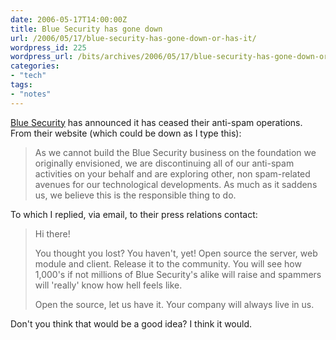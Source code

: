 ```yaml
---
date: 2006-05-17T14:00:00Z
title: Blue Security has gone down
url: /2006/05/17/blue-security-has-gone-down-or-has-it/
wordpress_id: 225
wordpress_url: /bits/archives/2006/05/17/blue-security-has-gone-down-or-has-it/
categories:
- "tech"
tags:
- "notes"
---
```


<a href="http://www.bluesecurity.com/" title="Blue security. It might be down">Blue Security</a> has announced it has ceased their anti-spam operations. From their website (which could be down as I type this):

> As we cannot build the Blue Security business on the foundation we originally envisioned, we are discontinuing all of our anti-spam activities on your behalf and are exploring other, non spam-related avenues for our technological developments. As much as it saddens us, we believe this is the responsible thing to do.

To which I replied, via email, to their press relations contact:

> Hi there!
> 
> You thought you lost? You haven't, yet! Open source the server, web module and client. Release it to the community. You will see how 1,000's if not millions of Blue Security's alike will raise and spammers will 'really' know how hell feels like.
> 
> Open the source, let us have it. Your company will always live in us.

Don't you think that would be a good idea? I think it would.
